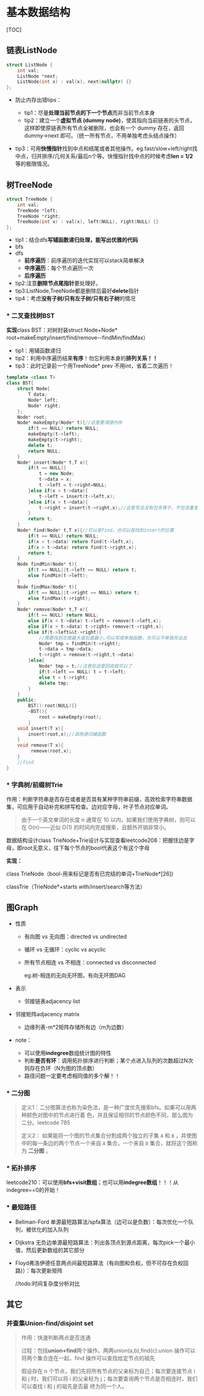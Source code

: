 # 基本数据结构

[TOC]

## 链表ListNode

```c++
struct ListNode {
	int val;
	ListNode *next;
	ListNode(int x) : val(x), next(nullptr) {}
};
```

* 防止内存出错tips：

  * tip1：尽量**处理当前节点的下一个节点**而非当前节点本身
  * tip2：建立一个**虚拟节点 (dummy node)**，使其指向当前链表的头节点，这样即使原链表所有节点全被删除，也会有一个 dummy 存在，返回 dummy->next 即可。（统一所有节点，不用单独考虑头结点操作）
  
* tip3：可用**快慢指针**找到中点和结尾或者其他操作。eg.fast/slow+left/right找中点，归并排序/几何关系/最后n个等。快慢指针找中点的时候考虑**len = 1/2**等的极限情况。

  

## 树TreeNode

```c++
struct TreeNode {
	int val;
	TreeNode *left;
	TreeNode *right;
	TreeNode(int x) : val(x), left(NULL), right(NULL) {}
};
```

* tip1：结合dfs**写辅函数递归处理，能写出优雅的代码**
* bfs
* dfs
  * **前序遍历**：前序遍历的迭代实现可以stack简单解决
  * **中序遍历**：每个节点遍历一次
  * **后序遍历**
* tip2:注意**删除节点尾指针**要处理好。
* tip3:ListNode,TreeNode都是删除后最好**delete**指针
* tip4：考虑**没有子树/只有左子树/只有右子树**的情况

### * 二叉查找树BST

**实现**class BST：对树封装struct Node+Node* root+makeEmpty/insert/find/remove--findMin/findMax）

* tip1：用辅函数递归
* tip2：利用中序遍历结果**有序**！勿忘利用本身的**排列关系！！**
* tip3：此时记录前一个用TreeNode* prev 不用int，省着二次遍历！

```c++
template <class T>
class BST{
	struct Node{
		T data;
		Node* left;
		Node* right;
	};
	Node* root;
	Node* makeEmpty(Node* t){//这里要清理内存
		if(t == NULL) return NULL;
        makeEmpty(t->left);
        makeEmpty(t->right);
        delete t;
        return NULL;
	}
    Node* insert(Node* t,T x){
        if(t == NULL){
            t = new Node;
            t->data = x;
            t ->left = t->right=NULL;
        }else if(x < t->data){
            t->left = insert(t->left,x);
        }else if(x > t->data){
            t->right = insert(t->right,x);//这里写法没有包含等于，不包含重复元素
        }
        return t;
    }
    Node* find(Node* t,T x){//可以是find，也可以是找到insert的位置
        if(t == NULL) return NULL;
        if(x < t->data) return find(t->left,x);
        if(x > t->data) return find(t->right,x);
        return t;
    }
    Node findMin(Node* t){
        if(t == NULL||t->left == NULL) return t;
        else findMin(t->left);
    }
    Node findMax(Node* t){
        if(t == NULL||t->right == NULL) return t;
        else findMax(t->right);
    }
    Node* remove(Node* t,T x){
        if(t == NULL) return NULL;
        else if(x < t->data) t->left = remove(t->left,x);
        else if(x > t->data) t->right= remove(t->right,x);
        else if(t->left&&t->right){
            //需要找到左面最大或右面最小,可以写成单独函数，也可以不单独写出去
            Node* tmp = findMin(t->right);
            t->data = tmp->data;
            t->right = remove(t->right,t->data)
        }else{
            Node* tmp = t;//注意在这里回收就可以了
            if(t->left == NULL) t = t->left;
            else t = t->right;
            delete tmp;
        }
    }
    public:
    	BST():root(NULL){}
    	~BST(){
            root = makeEmpty(root);
        }
    void insert(T x){
        insert(root,x);//调用递归辅函数
    }
    void remove(T x){
         remove(root,x);
    }
    //find
}
```



### * 字典树/前缀树Trie

作用：判断字符串是否存在或者是否具有某种字符串前缀，高效检索字符串数据集，可应用于自动补完和拼写检查。边对应字母，叶子节点对应单词。

> 由于一个英文单词的长度 n 通常在 10 以内，如果我们使用字典树，则可以在 O(n)——近似 O(1)
> 的时间内完成搜索，且额外开销非常小。

数据结构设计class TrieNode+Trie设计与实现查看leetcode208：把握住边是字母，即root无意义，往下每个节点的bool代表这个有这个字母

**实现：**

class TrieNode（bool-用来标记是否有已完结的单词+TrieNode*[26])

classTrie（TrieNode*+starts with/insert/search等方法）

## 图Graph

* 性质

  * 有向图 vs 无向图：directed vs undirected

  * 循环 vs 无循环：cyclic vs acyclic

  * 所有节点相连 vs 不相连：connected vs disconnected

    eg.树-相连的无向无环图，有向无环图DAG

* 表示

  * 邻接链表adjacency list
* 邻接矩阵adjacency matrix
  
  * 边缘列表-m*2矩阵存储所有边（m为边数）

* note：
  * 可以使用**indegree**数组统计图的特性
  * 判断**是否有环**：调用拓扑排序进行判断；某个点进入队列的次数超过N次则存在负环（N为图的顶点数）
  * 路径问题一定要考虑相同值的多个解！！



### * 二分图

> 定义1：二分图算法也称为染色法，是一种广度优先搜索bfs。如果可以用两种颜色对图中的节点进行着
> 色，并且保证相邻的节点颜色不同，那么图为二分。leetcode 785
>
> 定义2：  如果能将一个图的节点集合分割成两个独立的子集 `A` 和 `B` ，并使图中的每一条边的两个节点一个来自 `A` 集合，一个来自 `B` 集合，就将这个图称为 **二分图** 。



### * 拓扑排序

leetcode210：可以使用**bfs+visit数组**；也可以用**indegree数组**！！！从indegree==0的开始！

### * 最短路径

* Bellman-Ford 单源最短路算法/spfa算法（边可以是负数）：每次优化一个队列，被优化的加入队列

* Dijkstra 无负边单源最短路算法：列出各顶点到源点距离，每次pick一个最小值，然后更新数组的其它部分

* Floyd弗洛伊德任意两点间最短路算法（有向图和负权，但不可存在负权回路)）：每次更新矩阵

  //todo:时间复杂度分析对比

## 其它

### 并查集Union-find/disjoint set

> 作用：快速判断两点是否连通
>
> 过程：包括**union+find**两个操作。两两union(a,b),find(c):union 操作可以将两个集合连在一起，find 操作可以查找给定节点的祖先
>
> 假设存在 n 个节点，我们先将所有节点的父亲标为自己；每次要连接节点 i 和 j 时，我们可以将 i 的父亲标为 j；每次要查询两个节点是否相连时，我们可以查找 i 和 j 的祖先是否最
> 终为同一个人。